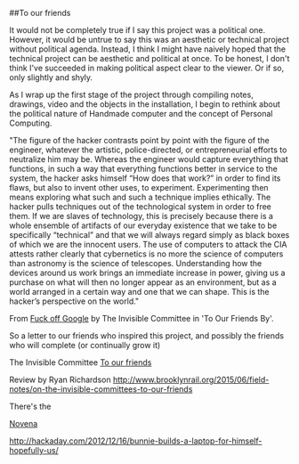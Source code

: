 ##To our friends 


It would not be completely true if I say this project was a political one. However, it would be untrue to say this was an aesthetic or technical project without political agenda. Instead, I think I might have naively hoped that the technical project can be aesthetic and political at once. To be honest, I don't think I've succeeded in making political aspect clear to the viewer. Or if so, only slightly and shyly. 

As I wrap up the first stage of the project through compiling notes, drawings, video and the objects in the installation, I begin to rethink about the political nature of Handmade computer and the concept of Personal Computing. 


"The figure of the hacker contrasts point by point with the figure of the engineer, whatever the artistic, police-directed, or entrepreneurial efforts to neutralize him may be. Whereas the engineer would capture everything that functions, in such a way that everything functions
better in service to the system, the hacker asks himself “How does that work?” in order to find its flaws, but also to invent other uses, to experiment. Experimenting then means exploring what such and such a technique implies ethically. The hacker pulls techniques out of the technological system in order to free them. If we are slaves of technology, this is precisely because there is a whole ensemble of artifacts of our everyday existence that we take to be specifically “technical” and that we will always regard simply as black boxes of which we are the innocent users. The use of computers to attack the CIA attests rather clearly that cybernetics is no more the science of computers than astronomy is the science of telescopes. Understanding how the devices around us work brings an immediate increase in power, giving us a purchase on what will then no longer appear as an environment, but as a world arranged in a certain way and one that we can shape. This is the hacker’s perspective on the world." 

 From [Fuck off Google](https://events.ccc.de/congress/2014/Fahrplan/system/attachments/2530/original/fuckoffgoogleeng.pdf) by The Invisible Committee in 'To Our Friends
By'.  


So a letter to our friends who inspired this project, and possibly the friends who will complete (or continually grow it)





The Invisible Committee [To our friends](http://bloom0101.org/?parution=to-our-friends)

Review  by Ryan Richardson http://www.brooklynrail.org/2015/06/field-notes/on-the-invisible-committees-to-our-friends 


There's the 

[Novena](http://www.kosagi.com/w/index.php?title=Novena_Main_Page)
 
http://hackaday.com/2012/12/16/bunnie-builds-a-laptop-for-himself-hopefully-us/
